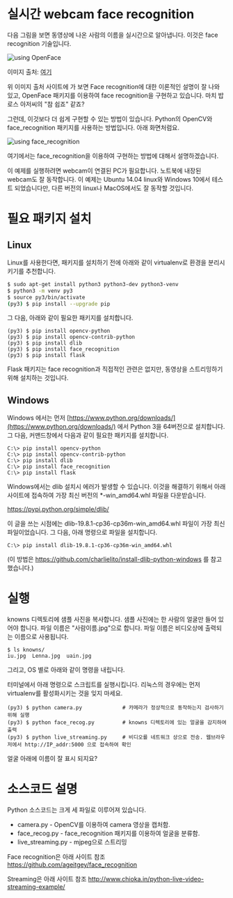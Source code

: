 # 실시간 webcam face recognition

다음 그림을 보면 동영상에 나온 사람의 이름을 실시간으로 알아냅니다. 이것은 face recognition 기술입니다.

![using OpenFace](https://cdn-images-1.medium.com/max/800/1*IHy4EB25kpO9Dh_ugCJp7Q.gif)

이미지 출처: [여기](https://medium.com/@jongdae.lim/%EA%B8%B0%EA%B3%84-%ED%95%99%EC%8A%B5-machine-learning-%EC%9D%80-%EC%A6%90%EA%B2%81%EB%8B%A4-part-4-63ed781eee3c)

위 이미지 출처 사이트에 가 보면 Face recognition에 대한 이론적인 설명이 잘 나와 있고, OpenFace 패키지를 이용하여 face recognition을 구현하고 있습니다.
마치 밥 로스 아저씨의 "참 쉽죠" 같죠?


그런데, 이것보다 더 쉽게 구현할 수 있는 방법이 있습니다. Python의 OpenCV와 face_recognition 패키지를 사용하는 방법입니다. 아래 화면처럼요.

![using face_recognition](https://cloud.githubusercontent.com/assets/896692/24430398/36f0e3f0-13cb-11e7-8258-4d0c9ce1e419.gif)

여기에서는 face_recognition을 이용하여 구현하는 방법에 대해서 설명하겠습니다.

이 예제를 실행하려면 webcam이 연결된 PC가 필요합니다. 노트북에 내장된  webcam도 잘 동작합니다. 이 예제는 Ubuntu 14.04 linux와 Windows 10에서 테스트 되었습니다만, 다른 버전의 linux나 MacOS에서도 잘 동작할 것입니다.

# 필요 패키지 설치

## Linux

Linux를 사용한다면, 패키지를 설치하기 전에 아래와 같이 virtualenv로 환경을 분리시키기를 추천합니다.

```bash
$ sudo apt-get install python3 python3-dev python3-venv
$ python3 -m venv py3
$ source py3/bin/activate
(py3) $ pip install --upgrade pip
```

그 다음, 아래와 같이 필요한 패키지를 설치합니다. 

```
(py3) $ pip install opencv-python
(py3) $ pip install opencv-contrib-python
(py3) $ pip install dlib
(py3) $ pip install face_recognition
(py3) $ pip install flask
```

Flask 패키지는 face recognition과 직접적인 관련은 없지만, 동영상을 스트리밍하기 위해 설치하는 것입니다.

## Windows

Windows 에서는 먼저 [https://www.python.org/downloads/](https://www.python.org/downloads/) 에서 Python 3을 64버전으로 설치합니다. 그 다음, 커맨드창에서 다음과 같이 필요한 패키지를 설치합니다.

```
C:\> pip install opencv-python
C:\> pip install opencv-contrib-python
C:\> pip install dlib
C:\> pip install face_recognition
C:\> pip install flask
```

Windows에서는 dlib 설치시 에러가 발생할 수 있습니다. 이것을 해결하기 위해서 아래 사이트에 접속하여 가장 최신 버전의 *-win_amd64.whl 파일을 다운받습니다. 

https://pypi.python.org/simple/dlib/ 

이 글을 쓰는 시점에는 dlib-19.8.1-cp36-cp36m-win_amd64.whl 파일이 가장 최신 파일이었습니다.
그 다음, 아래 명령으로 파일을 설치합니다.

```
C:\> pip install dlib-19.8.1-cp36-cp36m-win_amd64.whl
```

(이 방법은 https://github.com/charlielito/install-dlib-python-windows 를 참고했습니다.)

# 실행

knowns 디렉토리에 샘플 사진을 복사합니다. 샘플 사진에는 한 사람의 얼굴만 들어 있어야 합니다.
파일 이름은 "사람이름.jpg"으로 합니다. 파일 이름은 비디오상에 출력되는 이름으로 사용됩니다.

```
$ ls knowns/
iu.jpg  Lenna.jpg  uain.jpg
```

그리고, OS 별로 아래와 같이 명령을 내립니다.

터미널에서 아래 명령으로 스크립트를 실행시킵니다.  리눅스의 경우에는 먼저 virtualenv를 활성화시키는 것을 잊지 마세요.

```
(py3) $ python camera.py             # 카메라가 정상적으로 동작하는지 검사하기 위해 실행
(py3) $ python face_recog.py         # knowns 디렉토리에 있는 얼굴을 감지하여 출력
(py3) $ python live_streaming.py     # 비디오를 네트워크 상으로 전송. 웹브라우저에서 http://IP_addr:5000 으로 접속하여 확인
```

얼굴 아래에 이름이 잘 표시 되지요?


# 소스코드 설명

Python 소스코드는 크게 세 파일로 이루어져 있습니다.

* camera.py - OpenCV를 이용하여 camera 영상을 캡처함.
* face_recog.py - face_recognition 패키지를 이용하여 얼굴을 분류함.
* live_streaming.py - mjpeg으로 스트리밍



Face recognition은 아래 사이트 참조
https://github.com/ageitgey/face_recognition

Streaming은 아래 사이트 참조
http://www.chioka.in/python-live-video-streaming-example/




